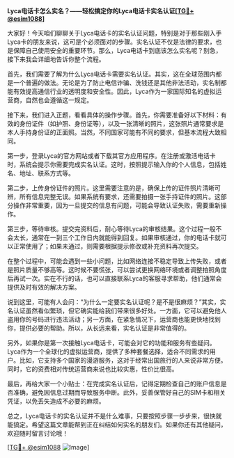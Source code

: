 **Lyca电话卡怎么实名？——轻松搞定你的Lyca电话卡实名认证[[TG💪+ @esim1088](https://t.me/s/esim1088)]**

大家好！今天咱们聊聊关于Lyca电话卡的实名认证问题，特别是对于那些刚入手Lyca卡的朋友来说，这可是个必须面对的步骤。实名认证不仅是法律的要求，也是保障自己使用安全的重要环节。那么，Lyca电话卡到底该怎么实名呢？别急，接下来我会详细地告诉你整个流程。

首先，我们需要了解为什么Lyca电话卡需要实名认证。其实，这在全球范围内都是一个普遍的做法。无论是为了防止电信诈骗、洗钱还是其他非法活动，实名制都能有效提高通信行业的透明度和安全性。因此，Lyca作为一家国际知名的虚拟运营商，自然也会遵循这一规定。

接下来，我们进入正题，看看具体的操作步骤。首先，你需要准备好以下材料：有效的身份证件（如护照、身份证等），以及一张清晰的照片，这张照片通常要求是本人手持身份证的正面照。当然，不同国家可能有不同的要求，但基本流程大致相同。

第一步，登录Lyca的官方网站或者下载其官方应用程序。在注册或激活电话卡时，系统会提示你需要完成实名认证。这时，按照提示输入你的个人信息，包括姓名、地址、联系方式等。

第二步，上传身份证件的照片。这里需要注意的是，确保上传的证件照片清晰可辨，所有信息完整无误。如果系统有要求，还需要拍摄一张手持证件的照片。这部分操作非常重要，因为一旦提交的信息有问题，可能会导致认证失败，需要重新操作。

第三步，等待审核。提交完资料后，耐心等待Lyca的审核结果。这个过程一般不会太长，通常在一到三个工作日内就能得到回复。如果审核通过，你的电话卡就可以正常使用了；如果未通过，则需要根据提示修改或补充资料再次提交。

在整个过程中，可能会遇到一些小问题，比如网络连接不稳定导致上传失败，或者是照片质量不够高等。这时候不要慌张，可以尝试更换网络环境或者调整拍照角度后再试一次。实在不行的话，也可以直接联系Lyca的客服寻求帮助，他们通常会提供及时有效的解决方案。

说到这里，可能有人会问：“为什么一定要实名认证呢？是不是很麻烦？”其实，实名认证虽然看似繁琐，但它确实能给我们带来很多好处。一方面，它可以避免他人盗用你的号码进行违法活动；另一方面，在紧急情况下，运营商也能更快地找到你，提供必要的帮助。所以，从长远来看，实名认证是非常值得的。

另外，如果你是第一次接触Lyca电话卡，可能会对它的功能和服务有些疑问。Lyca作为一个全球化的虚拟运营商，提供了多种套餐选择，适合不同需求的用户。比如，它支持多个国家的漫游服务，这对于经常出国旅行的人来说非常方便。同时，它的资费相对传统运营商来说也比较实惠，性价比很高。

最后，再给大家一个小贴士：在完成实名认证后，记得定期检查自己的账户信息是否准确，避免因信息过期而导致服务中断。此外，妥善保管好自己的SIM卡和相关凭证，以免丢失造成不必要的麻烦。

总之，Lyca电话卡的实名认证并不是什么难事，只要按照步骤一步步来，很快就能搞定。希望这篇文章能帮到正在纠结如何实名的朋友们。如果你还有其他疑问，欢迎随时留言讨论哦！

[[TG💪+ @esim1088](https://t.me/s/esim1088) ![Image](https://i.postimg.cc/4NQfJmqS/Snipaste-2025-05-13-00-14-12.png)]